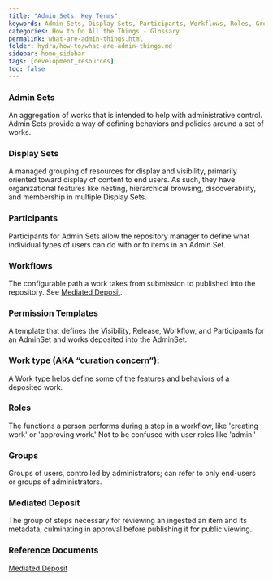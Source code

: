 ```yaml
---
title: "Admin Sets: Key Terms"
keywords: Admin Sets, Display Sets, Participants, Workflows, Roles, Groups
categories: How to Do All the Things - Glossary
permalink: what-are-admin-things.html
folder: hydra/how-to/what-are-admin-things.md
sidebar: home_sidebar
tags: [development_resources]
toc: false
---
```


### Admin Sets

An aggregation of works that is intended to help with administrative control. Admin Sets provide a way of defining behaviors and policies around a set of works.

### Display Sets

A managed grouping of resources for display and visibility, primarily oriented toward display of content to end users.  As such, they have organizational features like nesting, hierarchical browsing, discoverability, and membership in multiple Display Sets.

### Participants

Participants for Admin Sets allow the repository manager to define what individual types of users can do with or to items in an Admin Set.

### Workflows

The configurable path a work takes from submission to published into the repository. See [Mediated Deposit](#mediated-deposit).

### Permission Templates

A template that defines the Visibility, Release, Workflow, and Participants for an AdminSet and works deposited into the AdminSet.

### Work type (AKA “curation concern”):

A Work type helps define some of the features and behaviors of a deposited work.

### Roles

The functions a person performs during a step in a workflow, like 'creating work' or 'approving work.' Not to be confused with user roles like 'admin.'

### Groups

Groups of users, controlled by administrators; can refer to only end-users or groups of administrators.

### Mediated Deposit
 The group of steps necessary for reviewing an ingested an item and its metadata, culminating in approval before publishing it for public viewing.

### Reference Documents

[Mediated Deposit](https://github.com/projecthydra/sufia/wiki/Mediated-Deposit-Workflow)
